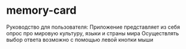 # memory-card 
Руководство для пользователя:
Приложение представляет из себя опрос про мировую культуру, языки и страны мира
Осуществлять выбор ответа возможно с помощью левой кнопки мыши
